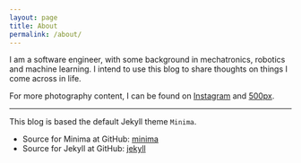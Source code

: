 ```yaml
---
layout: page
title: About
permalink: /about/
---
```


I am a software engineer, with some background in mechatronics, robotics and machine learning. I intend to use this blog to share thoughts on things I come across in life.

For more photography content, I can be found on [Instagram](https://www.instagram.com/stevenlee090/) and [500px](https://500px.com/stevenlee090).

---

This blog is based the default Jekyll theme `Minima`.

* Source for Minima at GitHub: [minima](https://github.com/jekyll/minima)
* Source for Jekyll at GitHub: [jekyll](https://github.com/jekyll/jekyll)


